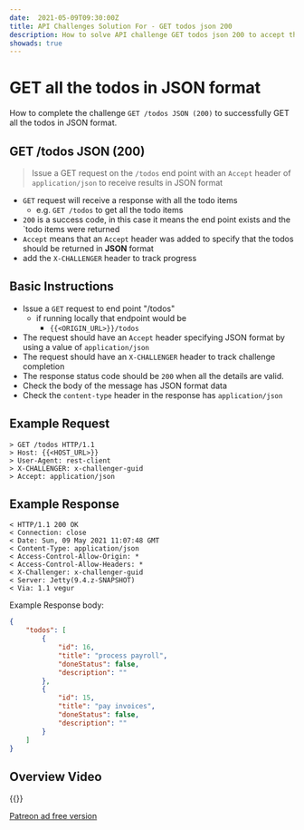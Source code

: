```yaml
---
date:  2021-05-09T09:30:00Z
title: API Challenges Solution For - GET todos json 200
description: How to solve API challenge GET todos json 200 to accept the todos in json format.
showads: true
---
```


# GET all the todos in JSON format

How to complete the challenge `GET /todos JSON (200)` to successfully GET all the todos in JSON format.

## GET /todos JSON (200)

> Issue a GET request on the `/todos` end point with an `Accept` header of `application/json` to receive results in JSON format

- `GET` request will receive a response with all the todo items
    - e.g. `GET /todos` to get all the todo items
- `200` is a success code, in this case it means the end point exists and the `todo items were returned
- `Accept` means that an `Accept` header was added to specify that the todos should be returned in **JSON** format
- add the `X-CHALLENGER` header to track progress


## Basic Instructions

- Issue a `GET` request to end point "/todos"
    - if running locally that endpoint would be
        - `{{<ORIGIN_URL>}}/todos`
- The request should have an `Accept` header specifying JSON format by using a value of `application/json`
- The request should have an `X-CHALLENGER` header to track challenge completion
- The response status code should be `200` when all the details are valid.
- Check the body of the message has JSON format data
- Check the `content-type` header in the response has `application/json`


## Example Request

~~~~~~~~
> GET /todos HTTP/1.1
> Host: {{<HOST_URL>}}
> User-Agent: rest-client
> X-CHALLENGER: x-challenger-guid
> Accept: application/json
~~~~~~~~

## Example Response

~~~~~~~~
< HTTP/1.1 200 OK
< Connection: close
< Date: Sun, 09 May 2021 11:07:48 GMT
< Content-Type: application/json
< Access-Control-Allow-Origin: *
< Access-Control-Allow-Headers: *
< X-Challenger: x-challenger-guid
< Server: Jetty(9.4.z-SNAPSHOT)
< Via: 1.1 vegur
~~~~~~~~

Example Response body:

```json
{
    "todos": [
        {
            "id": 16,
            "title": "process payroll",
            "doneStatus": false,
            "description": ""
        },
        {
            "id": 15,
            "title": "pay invoices",
            "doneStatus": false,
            "description": ""
        }
    ]
}
```

## Overview Video

{{<youtube-embed key="79JTHiby2Qw" title="Solution to GET todos in JSON format">}}

[Patreon ad free version](https://www.patreon.com/posts/51045284)



